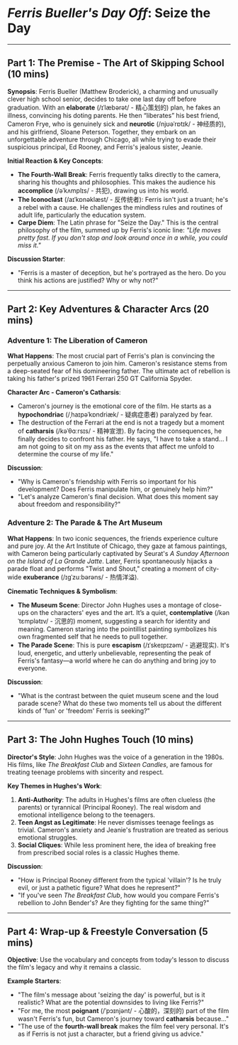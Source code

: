 # *Ferris Bueller's Day Off*: Seize the Day

---

## Part 1: The Premise - The Art of Skipping School (10 mins)

**Synopsis**:
Ferris Bueller (Matthew Broderick), a charming and unusually clever high school senior, decides to take one last day off before graduation. With an **elaborate** (/ɪˈlæbərət/ - 精心策划的) plan, he fakes an illness, convincing his doting parents. He then “liberates” his best friend, Cameron Frye, who is genuinely sick and **neurotic** (/njʊəˈrɒtɪk/ - 神经质的), and his girlfriend, Sloane Peterson. Together, they embark on an unforgettable adventure through Chicago, all while trying to evade their suspicious principal, Ed Rooney, and Ferris's jealous sister, Jeanie.

**Initial Reaction & Key Concepts**:
*   **The Fourth-Wall Break**: Ferris frequently talks directly to the camera, sharing his thoughts and philosophies. This makes the audience his **accomplice** (/əˈkʌmplɪs/ - 共犯), drawing us into his world.
*   **The Iconoclast** (/aɪˈkɒnəklæst/ - 反传统者): Ferris isn't just a truant; he's a rebel with a cause. He challenges the mindless rules and routines of adult life, particularly the education system.
*   **Carpe Diem**: The Latin phrase for "Seize the Day." This is the central philosophy of the film, summed up by Ferris's iconic line: *"Life moves pretty fast. If you don't stop and look around once in a while, you could miss it."*

**Discussion Starter**:
*   "Ferris is a master of deception, but he's portrayed as the hero. Do you think his actions are justified? Why or why not?"

---

## Part 2: Key Adventures & Character Arcs (20 mins)

### **Adventure 1: The Liberation of Cameron**
**What Happens**: The most crucial part of Ferris's plan is convincing the perpetually anxious Cameron to join him. Cameron's resistance stems from a deep-seated fear of his domineering father. The ultimate act of rebellion is taking his father's prized 1961 Ferrari 250 GT California Spyder.

**Character Arc - Cameron's Catharsis**: 
*   Cameron's journey is the emotional core of the film. He starts as a **hypochondriac** (/ˌhaɪpəˈkɒndriæk/ - 疑病症患者) paralyzed by fear. 
*   The destruction of the Ferrari at the end is not a tragedy but a moment of **catharsis** (/kəˈθɑːrsɪs/ - 精神宣泄). By facing the consequences, he finally decides to confront his father. He says, "I have to take a stand... I am not going to sit on my ass as the events that affect me unfold to determine the course of my life."

**Discussion**:
*   "Why is Cameron's friendship with Ferris so important for his development? Does Ferris manipulate him, or genuinely help him?"
*   "Let's analyze Cameron's final decision. What does this moment say about freedom and responsibility?"

### **Adventure 2: The Parade & The Art Museum**
**What Happens**: In two iconic sequences, the friends experience culture and pure joy. At the Art Institute of Chicago, they gaze at famous paintings, with Cameron being particularly captivated by Seurat's *A Sunday Afternoon on the Island of La Grande Jatte*. Later, Ferris spontaneously hijacks a parade float and performs "Twist and Shout," creating a moment of city-wide **exuberance** (/ɪɡˈzuːbərəns/ - 热情洋溢).

**Cinematic Techniques & Symbolism**:
*   **The Museum Scene**: Director John Hughes uses a montage of close-ups on the characters' eyes and the art. It’s a quiet, **contemplative** (/kənˈtɛmplətɪv/ - 沉思的) moment, suggesting a search for identity and meaning. Cameron staring into the pointillist painting symbolizes his own fragmented self that he needs to pull together.
*   **The Parade Scene**: This is pure **escapism** (/ɪˈskeɪpɪzəm/ - 逃避现实). It's loud, energetic, and utterly unbelievable, representing the peak of Ferris's fantasy—a world where he can do anything and bring joy to everyone.

**Discussion**:
*   "What is the contrast between the quiet museum scene and the loud parade scene? What do these two moments tell us about the different kinds of 'fun' or 'freedom' Ferris is seeking?"

---

## Part 3: The John Hughes Touch (10 mins)

**Director's Style**: John Hughes was the voice of a generation in the 1980s. His films, like *The Breakfast Club* and *Sixteen Candles*, are famous for treating teenage problems with sincerity and respect.

**Key Themes in Hughes's Work**:
1.  **Anti-Authority**: The adults in Hughes's films are often clueless (the parents) or tyrannical (Principal Rooney). The real wisdom and emotional intelligence belong to the teenagers.
2.  **Teen Angst as Legitimate**: He never dismisses teenage feelings as trivial. Cameron's anxiety and Jeanie's frustration are treated as serious emotional struggles.
3.  **Social Cliques**: While less prominent here, the idea of breaking free from prescribed social roles is a classic Hughes theme.

**Discussion**:
*   "How is Principal Rooney different from the typical 'villain'? Is he truly evil, or just a pathetic figure? What does he represent?"
*   "If you've seen *The Breakfast Club*, how would you compare Ferris's rebellion to John Bender's? Are they fighting for the same thing?"

---

## Part 4: Wrap-up & Freestyle Conversation (5 mins)

**Objective**:
Use the vocabulary and concepts from today's lesson to discuss the film's legacy and why it remains a classic.

**Example Starters**:
*   "The film's message about 'seizing the day' is powerful, but is it realistic? What are the potential downsides to living like Ferris?"
*   "For me, the most **poignant** (/ˈpɔɪnjənt/ - 心酸的，深刻的) part of the film wasn't Ferris's fun, but Cameron's journey toward **catharsis** because..."
*   "The use of the **fourth-wall break** makes the film feel very personal. It's as if Ferris is not just a character, but a friend giving us advice."